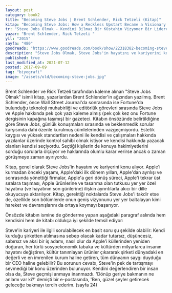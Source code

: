 ```yaml
---
layout: post  
category: book2  
title: "Becoming Steve Jobs | Brent Schlender, Rick Tetzeli (Kitap)"
kitap: "Becoming Steve Jobs: How a Reckless Upstart Became a Visionary Leader"  
tr: "Steve Jobs Olmak - Kendini Bilmaz Bir Küstahin Vizyoner Bir Lidere Dönüşümü"  
yazar: "Brent Schlender, Rick Tetzeli "  
yil: "2015"  
sayfa: "480"  
goodreads: "https://www.goodreads.com/book/show/22318382-becoming-steve-jobs"
description: "Steve Jobs Olmak, Steve Jobs'in hayatını ve kariyerini konu alıyor."
published: true
last_modified_at: 2021-07-12
posted: 2017-09-09
tag: "biyografi"
image: "/assets/old/becoming-steve-jobs.jpg"
---
```


Brent Schlender ve Rick Tetzeli tarafından kaleme alınan "Steve Jobs Olmak" isimli kitap, yazarlardan Brent Schlender'in ağzından yazılmış. Brent Schlender, önce Wall Street Journal'da sonrasında ise Fortune'da bulunduğu teknoloji muhabirliği ve editörlük görevleri sırasında Steve Jobs ve Apple hakkında pek çok yazı kaleme almış (pek çok kez onu Fortune dergisinin kapağına taşımış) bir gazeteci. Kitabın önsözünde belirtildiğine göre Steve Jobs, günlük konuşmaları sırasında ve beklenmedik sorular karşısında dahi özenle kurulmuş cümlelerinden vazgeçmiyordu. Estetik kaygısı ve yüksek standartları nedeni ile kendisi ve çalışmaları hakkında yazılanlar üzerinde kontrol sahibi olmak istiyor ve kendisi hakkında yazacak olanları kendisi seçiyordu. Seçtiği kişilerin de konuya hakimiyetlerini sorduğu sorularla ölçüyor ve haklarında olumlu karar verirse ancak o zaman görüşmeye zaman ayırıyordu.  
  
Kitap, genel olarak Steve Jobs'in hayatını ve kariyerini konu alıyor. Apple'i kurmadan önceki yaşamı, Apple'daki ilk dönem yılları, Apple'dan ayrılışı ve sonrasında yönettiği firmalar, Apple'a geri dönüş süreci, Apple'i tekrar üst sıralara taşıması, Apple ürünlerine ve tasarıma olan tutkusu yer yer özel hayatına (ve hayatının son günlerine) ilişkin ayrıntılarla akıcı bir dille okuyucuya aktarılıyor. Kitap, gerektiği noktalarda Steve Jobs'i takdir etse de, özellikle son bölümlerde onun geniş vizyonunu yer yer baltalayan kimi hareket ve davranışlarını da ortaya koymayı başarıyor.  
  
Önsözde kitabın ismine de gönderme yapan aşağıdaki paragraf aslında hem kendisini hem de kitabı oldukça iyi şekilde temsil ediyor:  
  
Steve'in kariyeri ile ilgili sorulabilecek en basit soru şu şekilde olabilir: Kendi kurduğu şirketten atılmasına sebep olacak kadar tutarsız, düşüncesiz, sabırsız ve aksi bir iş adamı, nasıl olur da Apple'i küllerinden yeniden doğuran, her türlü sosyoekonomik tabaka ve kültürden milyarlarca insanın hayatını değiştiren, kültür tanımlayan ürünler çıkararak şirketi dünyadaki en değerli ve en imrenilen kurum haline getiren, tüm dünyanın saygı duyduğu bir CEO haline gelebilir? Bu sorunun cevabı, Steve'in pek de tartışmayı sevmediği bir konu üzerinden bulunuyor. Kendini değerlendiren bir insan olsa da, Steve geçmişi anmaya inanmazdı. 'Dönüp geriye bakmanın ne anlamı var ki?' demişti bir e-postasında, 'Ben, güzel şeyler getirecek geleceğe bakmayı tercih ederim. (sayfa 24)  
 
